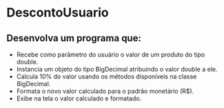 # DescontoUsuario

<h2>Desenvolva um programa que:</h2>

<ul>
  <li>Recebe como parâmetro do usuário o valor de um produto do tipo double.</li> 
 <li> Instancia um objeto do tipo BigDecimal atribuindo o valor double a ele.</li> 
 <li> Calcula 10% do valor usando os métodos disponíveis na classe BigDecimal.</li> 
 <li> Formata o novo valor calculado para o padrão monetário (R$).</li> 
 <li>Exibe na tela o valor calculado e formatado.</li> 
  
</ul>
